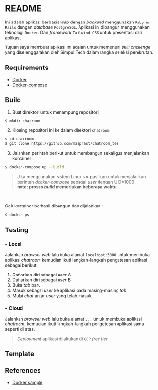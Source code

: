 # README
Ini adalah aplikasi berbasis *web* dengan *backend* menggunakan `Ruby on Rails` dengan *database* `PostgreSQL`. Aplikasi ini dibangun menggunakan teknologi `Docker`. Dan *framework* `Tailwind CSS` untuk presentasi dari aplikasi.

Tujuan saya membuat aplikasi ini adalah untuk memenuhi *skill challenge* yang diselenggarakan oleh Simpul Tech dalam rangka seleksi perekrutan.


## Requirements
- [Docker](https://www.docker.com/)
- [Docker-compose](https://docs.docker.com/compose/gettingstarted/)

## Build
1. Buat direktori untuk menampung repositori
```sh
$ mkdir chatroom
```
2. Kloning repositori ini ke dalam direktori `chatroom`
```sh
$ cd chatroom
$ git clone https://github.com/masprast/chatroom_tes
```
3. Jalankan perintah berikut untuk membangun sekaligus menjalankan kontainer :
```sh
$ docker-compose up --build
```
<!-- $ docker-compose run --no-deps web rails new . --force --database=postgresql -->
> Jika menggunakan sistem Linux **~>** pastikan untuk menjalankan perintah *docker-compose* sebagai *user* dengan UID=1000
<br/> **note: proses *build* memerlukan beberapa waktu**

<br/>

Cek kontainer berhasil dibangun dan dijalankan :
```sh
$ docker ps
```

## Testing
### - Local
Jalankan *browser web* lalu buka alamat `localhost:3000` untuk membuka aplikasi *chatroom* kemudian ikuti langkah-langkah pengetesan aplikasi sebagai berikut:

1. Daftarkan diri sebagai *user* A
2. Daftarkan diri sebagai *user* B
3. Buka *tab* baru
4. Masuk sebagai *user* ke aplikasi pada masing-masing *tab*
5. Mulai *chat* antar *user* yang telah masuk

### - Cloud
Jalankan *browser web* lalu buka alamat `...` untuk membuka aplikasi *chatroom*, kemudian ikuti langkah-langkah pengetesan aplikasi sama seperti di atas.
> *Deployment* aplikasi dilakukan di `GCP` *free tier*

## Template
<!-- [https://tailwindcomponents.com/component/chat](chat) -->
<!-- [https://tailwindcomponents.com/component/chat-messages](chat-messages) -->
<!-- [https://tailwindcomponents.com/component/quickchat-chat-layout](quickchat-chat-layout) -->

## References
- [Docker sample](https://github.com/docker/awesome-compose/tree/master/official-documentation-samples/rails/)